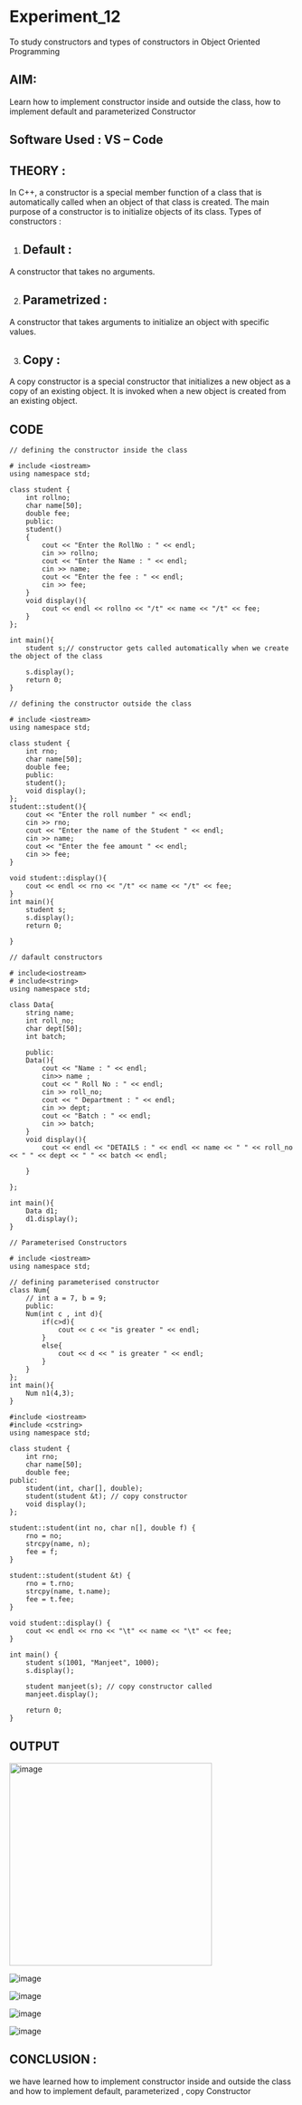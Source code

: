 # Experiment_12
To study constructors and types of constructors in Object Oriented Programming
## AIM: 
Learn how to implement constructor inside and outside the class, how to implement default and parameterized Constructor

## Software Used : VS – Code 

## THEORY :
In C++, a constructor is a special member function of a class that is automatically called when an object of that class is created. The main purpose of a constructor is to initialize objects of its class.
Types of constructors :
1.	## Default :
A constructor that takes no arguments.

2.	## Parametrized :
A constructor that takes arguments to initialize an object with specific values.

3. ## Copy :
A copy constructor is a special constructor that initializes a new object as a copy of an existing object. It is invoked when a new object is created from an existing object.

## CODE
```
// defining the constructor inside the class

# include <iostream>
using namespace std;

class student {
    int rollno;
    char name[50];
    double fee;
    public:
    student()
    {
        cout << "Enter the RollNo : " << endl;
        cin >> rollno;
        cout << "Enter the Name : " << endl;
        cin >> name;
        cout << "Enter the fee : " << endl;
        cin >> fee;
    } 
    void display(){
        cout << endl << rollno << "/t" << name << "/t" << fee;
    }
};

int main(){
    student s;// constructor gets called automatically when we create the object of the class

    s.display();
    return 0;
}
```
```
// defining the constructor outside the class

# include <iostream>
using namespace std;

class student {
    int rno;
    char name[50];
    double fee;
    public:
    student();
    void display();
};
student::student(){
    cout << "Enter the roll number " << endl;
    cin >> rno;
    cout << "Enter the name of the Student " << endl;
    cin >> name;
    cout << "Enter the fee amount " << endl;
    cin >> fee;
}

void student::display(){
    cout << endl << rno << "/t" << name << "/t" << fee;
}
int main(){
    student s;
    s.display();
    return 0;

}
```
```
// dafault constructors

# include<iostream>
# include<string>
using namespace std;

class Data{
    string name;
    int roll_no;
    char dept[50];
    int batch;

    public:
    Data(){
        cout << "Name : " << endl;
        cin>> name ;
        cout << " Roll No : " << endl;
        cin >> roll_no;
        cout << " Department : " << endl;
        cin >> dept;
        cout << "Batch : " << endl;
        cin >> batch;
    }
    void display(){
        cout << endl << "DETAILS : " << endl << name << " " << roll_no << " " << dept << " " << batch << endl;

    }

};

int main(){
    Data d1;
    d1.display();
}
```
```
// Parameterised Constructors

# include <iostream>
using namespace std;

// defining parameterised constructor
class Num{
    // int a = 7, b = 9;
    public:
    Num(int c , int d){
        if(c>d){
            cout << c << "is greater " << endl;
        }
        else{
            cout << d << " is greater " << endl;
        }
    }
};
int main(){
    Num n1(4,3);
}
```
```
#include <iostream>
#include <cstring>
using namespace std;

class student {
    int rno;
    char name[50];
    double fee;
public:
    student(int, char[], double);
    student(student &t); // copy constructor
    void display();
};

student::student(int no, char n[], double f) {
    rno = no;
    strcpy(name, n);
    fee = f;
}

student::student(student &t) {
    rno = t.rno;
    strcpy(name, t.name);
    fee = t.fee;
}

void student::display() {
    cout << endl << rno << "\t" << name << "\t" << fee;
}

int main() {
    student s(1001, "Manjeet", 1000);
    s.display();

    student manjeet(s); // copy constructor called
    manjeet.display();

    return 0;
}

```
## OUTPUT

<img width="358" alt="image" src="https://github.com/user-attachments/assets/3405a696-db7d-4125-8d05-253d8b59744d">

![image](https://github.com/user-attachments/assets/4125fa05-f9b2-4e73-8f21-2936c9e3904f)

![image](https://github.com/user-attachments/assets/91276cc6-48f2-4f97-8751-23e3f7655496)

![image](https://github.com/user-attachments/assets/5d254580-5fcb-4166-a3fe-1c1bdc08823b)

![image](https://github.com/user-attachments/assets/7da3f071-d7d6-43d9-aa70-60abe6b3092d)

## CONCLUSION :
we have learned how to implement constructor inside and outside the class and how to implement default, parameterized , copy Constructor





